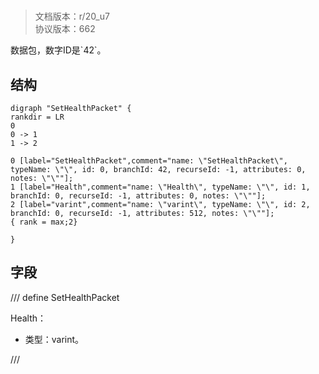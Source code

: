 # <!-- md:samp SetHealthPacket -->

> 文档版本：r/20_u7<br/>协议版本：662

<!-- md:samp SetHealthPacket -->数据包，数字ID是`42`。

## 结构

```viz
digraph "SetHealthPacket" {
rankdir = LR
0
0 -> 1
1 -> 2

0 [label="SetHealthPacket",comment="name: \"SetHealthPacket\", typeName: \"\", id: 0, branchId: 42, recurseId: -1, attributes: 0, notes: \"\""];
1 [label="Health",comment="name: \"Health\", typeName: \"\", id: 1, branchId: 0, recurseId: -1, attributes: 0, notes: \"\""];
2 [label="varint",comment="name: \"varint\", typeName: \"\", id: 2, branchId: 0, recurseId: -1, attributes: 512, notes: \"\""];
{ rank = max;2}

}

```

## 字段

/// define
SetHealthPacket

Health：<!-- md:samp varint -->

- 类型：varint。


///
